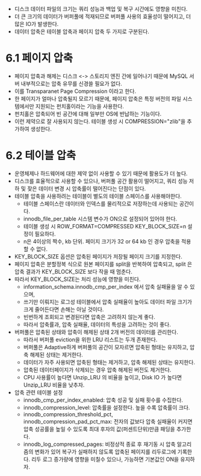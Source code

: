 -   디스크 데이터 파일의 크기는 쿼리 성능과 백업 및 복구 시간에도 영향을 미친다.
-   더 큰 크기의 데이터가 버퍼풀에 적재되므로 버퍼풀 사용의 효율성이 떨어지고, 더 많은 IO가 발생한다.
-   데이터 압축은 테이블 압축과 페이지 압축 두 가지로 구분된다.

# 6.1 페이지 압축

-   페이지 압축과 해제는 디스크 <-> 스토리지 엔진 간에 일어나기 때문에 MySQL 서버 내부적으로는 압축 유무를 신경쓸 필요가 없다.
-   이를 Transparanet Page Compression 이라고 한다.
-   한 페이지가 얼마나 압축될지 모르기 때문에, 페이지 압축은 특정 버전의 파일 시스템에서만 지원되는 펀치홀이라는 기능을 사용한다.
-   펀치홀은 압축되어 빈 공간에 대해 일부만 OS에 반납하는 기능이다.
-   이런 제약으로 잘 사용되지 않는다. 테이블 생성 시 COMPRESSION="zlib"을 추가하여 생성한다.

# 6.2 테이블 압축

-   운영체제나 하드웨어에 대한 제약 없이 사용할 수 있기 때문에 활용도가 더 높다.
-   디스크를 효율적으로 사용할 수 있으나, 버퍼풀 공간 활용이 떨어지고, 쿼리 성능 저하 및 잦은 데이터 변경 시 압축률이 떨어진다는 단점이 있다.
-   테이블 압축을 사용하려는 테이블이 별도의 테이블 스페이스를 사용해야한다.
    -   테이블 스페이스란 데이터와 인덱스를 물리적으로 저장하는데 사용되는 공간이다.
    -   innodb\_file\_per\_table 시스템 변수가 ON으로 설정되어 있어야 한다.
    -   테이블 생성 시 ROW\_FORMAT=COMPRESSED KEY\_BLOCK\_SIZE=n 설정이 필요하다.
    -   n은 4이상의 짝수, kb 단위. 페이지 크기가 32 or 64 kb 인 경우 압축을 적용할 수 없다.
-   KEY\_BLOCK\_SIZE 옵션은 압축된 페이지가 저장될 페이지 크기를 지정한다.
-   페이지 압축은 분할정복 식으로 원본 페이지를 split을 반복하여 압축되고, split 은 압축 결과가 KEY\_BLOCK\_SIZE 보다 작을 때 멈춘다.
-   따라서 KEY\_BLOCK\_SIZE는 처리 성능에 영향을 미친다.
    -   information\_schema.innodb\_cmp\_per\_index 에서 압축 실패율을 알 수 있으며,
    -   쓰기만 이뤄지는 로그성 테이블에서 압축 실패율이 높아도 데이터 파일 크기가 크게 줄어든다면 손해는 아닐 것이다.
    -   빈번하게 조회되고 변경된다면 압축은 고려하지 않는게 좋다.
    -   따라서 압축률과, 압축 실패율, 데이터의 특성을 고려하는 것이 좋다.
-   버퍼풀은 압축된 상태와 압축이 해제된 상태 2개 버전의 데이터를 관리한다.
    -   따라서 버퍼풀 eviction을 위한 LRU 리스트는 두개 존재한다.
    -   버퍼풀은 Adaptive하게 버퍼풀의 공간이 모자르면 압축된 형태는 유지하고, 압축 해제된 상태는 제거한다.
    -   데이터가 자주 사용되면 압축된 형태는 제거하고, 압축 해제된 상태는 유지한다.
    -   압축된 데이터페이지가 삭제되는 경우 압축 해제된 버전도 제거한다.
    -   CPU 사용률이 높다면 Unzip\_LRU 의 비율을 높이고, Disk IO 가 높다면 Unzip\_LRU 비율을 낮추자.
-   압축 관련 테이블 설정
    -   innodb\_cmp\_per\_index\_enabled: 압축 성공 및 실패 횟수를 수집한다.
    -   innodb\_compression\_level: 압축률을 설정한다. 높을 수록 압축률이 크다.
    -   innodb\_compression\_threshold\_pct, innodb\_compression\_pad\_pct\_max: 전자의 값보다 압축 실패율이 커지면 압축 성공률을 높일 수 있도록 최대 후자의 값(퍼센트단위)만큼 패딩을 추가한다.
    -   innodb\_log\_compressed\_pages: 비정상적 종료 후 재기동 시 압축 알고리즘의 변화가 있어 복구가 실패하지 않도록 압축된 페이지를 리두로그에 기록한다. 리두 로그 증가량에 영향을 미칠수 있으나, 가능하면 기본값인 ON을 유지하자.